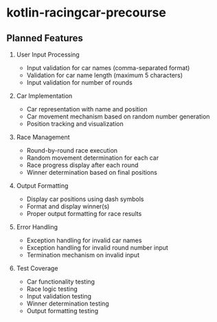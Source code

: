 # kotlin-racingcar-precourse

## Planned Features

1. User Input Processing
    - Input validation for car names (comma-separated format)
    - Validation for car name length (maximum 5 characters)
    - Input validation for number of rounds

2. Car Implementation
    - Car representation with name and position
    - Car movement mechanism based on random number generation
    - Position tracking and visualization

3. Race Management
    - Round-by-round race execution
    - Random movement determination for each car
    - Race progress display after each round
    - Winner determination based on final positions

4. Output Formatting
    - Display car positions using dash symbols
    - Format and display winner(s)
    - Proper output formatting for race results

5. Error Handling
    - Exception handling for invalid car names
    - Exception handling for invalid round number input
    - Termination mechanism on invalid input

6. Test Coverage
    - Car functionality testing
    - Race logic testing
    - Input validation testing
    - Winner determination testing
    - Output formatting testing